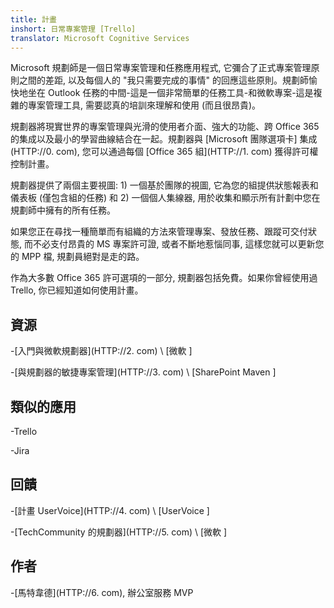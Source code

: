 ```yaml
---
title: 計畫
inshort: 日常專案管理 [Trello]
translator: Microsoft Cognitive Services
---
```



Microsoft 規劃師是一個日常專案管理和任務應用程式, 它彌合了正式專案管理原則之間的差距, 以及每個人的 "我只需要完成的事情" 的回應這些原則。規劃師愉快地坐在 Outlook 任務的中間-這是一個非常簡單的任務工具-和微軟專案-這是複雜的專案管理工具, 需要認真的培訓來理解和使用 (而且很昂貴)。

規劃器將現實世界的專案管理與光滑的使用者介面、強大的功能、跨 Office 365 的集成以及最小的學習曲線結合在一起。規劃器與 [Microsoft 團隊選項卡] 集成 (HTTP://0. com), 您可以通過每個 [Office 365 組](HTTP://1. com) 獲得許可權控制計畫。

規劃器提供了兩個主要視圖: 1) 一個基於團隊的視圖, 它為您的組提供狀態報表和儀表板 (僅包含組的任務) 和 2) 一個個人集線器, 用於收集和顯示所有計劃中您在規劃師中擁有的所有任務。

如果您正在尋找一種簡單而有組織的方法來管理專案、發放任務、跟蹤可交付狀態, 而不必支付昂貴的 MS 專案許可證, 或者不斷地惹惱同事, 這樣您就可以更新您的 MPP 檔, 規劃員絕對是走的路。

作為大多數 Office 365 許可選項的一部分, 規劃器包括免費。如果你曾經使用過 Trello, 你已經知道如何使用計畫。

資源
---------

-[入門與微軟規劃器](HTTP://2. com)
\ [微軟 \]

-[與規劃器的敏捷專案管理](HTTP://3. com)
\ [SharePoint Maven \]

類似的應用
--------------------

-Trello

-Jira

回饋
---------

-[計畫 UserVoice](HTTP://4. com)
\ [UserVoice \]

-[TechCommunity 的規劃器](HTTP://5. com)
\ [微軟 \]

作者
---------

-[馬特韋德](HTTP://6. com), 辦公室服務 MVP


